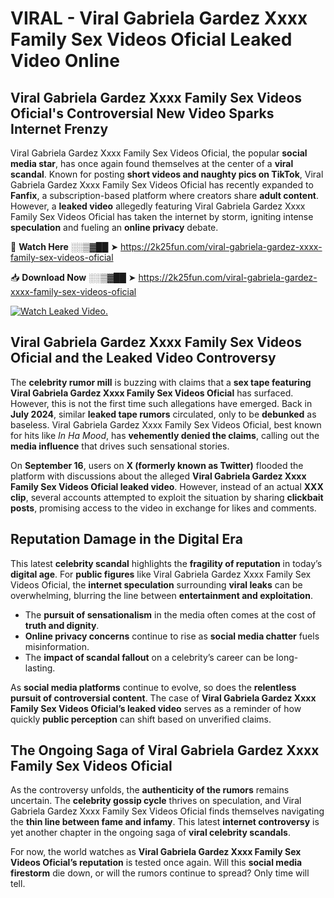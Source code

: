 # VIRAL - ️Viral Gabriela Gardez Xxxx Family Sex Videos Oficial Leaked Video Online

## **️Viral Gabriela Gardez Xxxx Family Sex Videos Oficial's Controversial New Video Sparks Internet Frenzy**  

️Viral Gabriela Gardez Xxxx Family Sex Videos Oficial, the popular **social media star**, has once again found themselves at the center of a **viral scandal**. Known for posting **short videos and naughty pics on TikTok**, ️Viral Gabriela Gardez Xxxx Family Sex Videos Oficial has recently expanded to **Fanfix**, a subscription-based platform where creators share **adult content**. However, a **leaked video** allegedly featuring ️Viral Gabriela Gardez Xxxx Family Sex Videos Oficial has taken the internet by storm, igniting intense **speculation** and fueling an **online privacy** debate.  

🔴 **Watch Here** ░░▒▓██ ➤ https://2k25fun.com/️viral-gabriela-gardez-xxxx-family-sex-videos-oficial  

📥 **Download Now** ░░▒▓██ ➤ https://2k25fun.com/️viral-gabriela-gardez-xxxx-family-sex-videos-oficial  

[![Watch Leaked Video.](https://miro.medium.com/v2/resize:fit:828/format:webp/1*cilzJN44JGOrTw9NJCrNHA.gif "Watch Leaked Video")](https://2k25fun.com/️viral-gabriela-gardez-xxxx-family-sex-videos-oficial)

## **️Viral Gabriela Gardez Xxxx Family Sex Videos Oficial and the Leaked Video Controversy**  

The **celebrity rumor mill** is buzzing with claims that a **sex tape featuring ️Viral Gabriela Gardez Xxxx Family Sex Videos Oficial** has surfaced. However, this is not the first time such allegations have emerged. Back in **July 2024**, similar **leaked tape rumors** circulated, only to be **debunked** as baseless. ️Viral Gabriela Gardez Xxxx Family Sex Videos Oficial, best known for hits like *In Ha Mood*, has **vehemently denied the claims**, calling out the **media influence** that drives such sensational stories.  

On **September 16**, users on **X (formerly known as Twitter)** flooded the platform with discussions about the alleged **️Viral Gabriela Gardez Xxxx Family Sex Videos Oficial leaked video**. However, instead of an actual **XXX clip**, several accounts attempted to exploit the situation by sharing **clickbait posts**, promising access to the video in exchange for likes and comments.  

## **Reputation Damage in the Digital Era**  

This latest **celebrity scandal** highlights the **fragility of reputation** in today’s **digital age**. For **public figures** like ️Viral Gabriela Gardez Xxxx Family Sex Videos Oficial, the **internet speculation** surrounding **viral leaks** can be overwhelming, blurring the line between **entertainment and exploitation**.  

- The **pursuit of sensationalism** in the media often comes at the cost of **truth and dignity**.  
- **Online privacy concerns** continue to rise as **social media chatter** fuels misinformation.  
- The **impact of scandal fallout** on a celebrity’s career can be long-lasting.  

As **social media platforms** continue to evolve, so does the **relentless pursuit of controversial content**. The case of **️Viral Gabriela Gardez Xxxx Family Sex Videos Oficial’s leaked video** serves as a reminder of how quickly **public perception** can shift based on unverified claims.  

## **The Ongoing Saga of ️Viral Gabriela Gardez Xxxx Family Sex Videos Oficial**  

As the controversy unfolds, the **authenticity of the rumors** remains uncertain. The **celebrity gossip cycle** thrives on speculation, and ️Viral Gabriela Gardez Xxxx Family Sex Videos Oficial finds themselves navigating the **thin line between fame and infamy**. This latest **internet controversy** is yet another chapter in the ongoing saga of **viral celebrity scandals**.  

For now, the world watches as **️Viral Gabriela Gardez Xxxx Family Sex Videos Oficial’s reputation** is tested once again. Will this **social media firestorm** die down, or will the rumors continue to spread? Only time will tell.